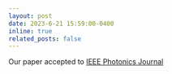 ```yaml
---
layout: post
date: 2023-6-21 15:59:00-0400
inline: true
related_posts: false
---
```


Our paper accepted to <a href="https://ieeexplore.ieee.org/abstract/document/10163790">IEEE Photonics Journal</a>
